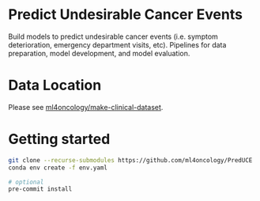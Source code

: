 # Predict Undesirable Cancer Events

Build models to predict undesirable cancer events (i.e. symptom deterioration, emergency department visits, etc).
Pipelines for data preparation, model development, and model evaluation. 

# Data Location
Please see [ml4oncology/make-clinical-dataset](https://github.com/ml4oncology/make-clinical-dataset).

# Getting started
```bash
git clone --recurse-submodules https://github.com/ml4oncology/PredUCE
conda env create -f env.yaml

# optional
pre-commit install
```